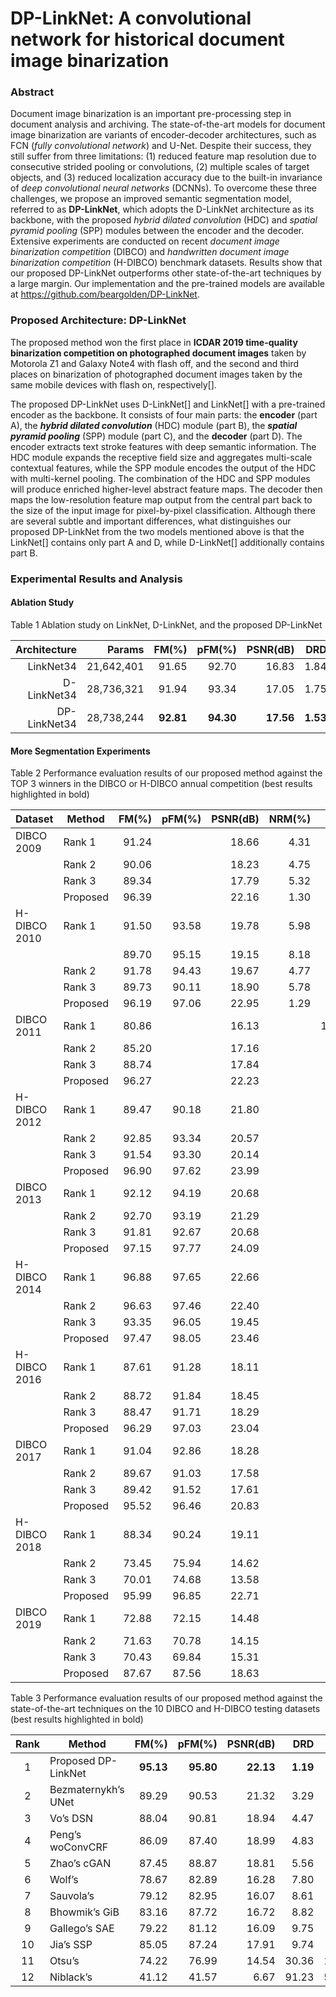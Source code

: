# DP-LinkNet: A convolutional network for historical document image binarization

### Abstract

Document image binarization is an important pre-processing step in document analysis and archiving. The state-of-the-art models for document image binarization are variants of encoder-decoder architectures, such as FCN (*fully convolutional network*) and U-Net. Despite their success, they still suffer from three limitations: (1) reduced feature map resolution due to consecutive strided pooling or convolutions, (2) multiple scales of target objects, and (3) reduced localization accuracy due to the built-in invariance of *deep convolutional neural networks* (DCNNs). To overcome these three challenges, we propose an improved semantic segmentation model, referred to as **DP-LinkNet**, which adopts the D-LinkNet architecture as its backbone, with the proposed *hybrid dilated convolution* (HDC) and *spatial pyramid pooling* (SPP) modules between the encoder and the decoder. Extensive experiments are conducted on recent *document image binarization competition* (DIBCO) and *handwritten document image binarization competition* (H-DIBCO) benchmark datasets. Results show that our proposed DP-LinkNet outperforms other state-of-the-art techniques by a large margin. Our implementation and the pre-trained models are available at https://github.com/beargolden/DP-LinkNet.

### Proposed Architecture: DP-LinkNet

The proposed method won the first place in **ICDAR 2019 time-quality binarization competition on photographed document images** taken by Motorola Z1 and Galaxy Note4 with flash off, and the second and third places on binarization of photographed document images taken by the same mobile devices with flash on, respectively[].

The proposed DP-LinkNet uses D-LinkNet[] and LinkNet[] with a pre-trained encoder as the backbone. It consists of four main parts: the **encoder** (part A), the ***hybrid dilated convolution*** (HDC) module (part B), the ***spatial pyramid pooling*** (SPP) module (part C), and the **decoder** (part D). The encoder extracts text stroke features with deep semantic information. The HDC module expands the receptive field size and aggregates multi-scale contextual features, while the SPP module encodes the output of the HDC with multi-kernel pooling. The combination of the HDC and SPP modules will produce enriched higher-level abstract feature maps. The decoder then maps the low-resolution feature map output from the central part back to the size of the input image for pixel-by-pixel classification. Although there are several subtle and important differences, what distinguishes our proposed DP-LinkNet from the two models mentioned above is that the LinkNet[] contains only part A and D, while D-LinkNet[] additionally contains part B.

### Experimental Results and Analysis

#### Ablation Study

Table 1  Ablation study on LinkNet, D-LinkNet, and the proposed DP-LinkNet

| **Architecture** | **Params** | **FM(%)** | **pFM(%)** | **PSNR(dB)** |  **DRD** | **MPM(‰)** |
| ---------------: | ---------: | --------: | ---------: | -----------: | -------: | ---------: |
|        LinkNet34 | 21,642,401 |     91.65 |      92.70 |        16.83 |     1.84 |       0.52 |
|      D-LinkNet34 | 28,736,321 |     91.94 |      93.34 |        17.05 |     1.75 |       0.44 |
|     DP-LinkNet34 | 28,738,244 | **92.81** |  **94.30** |    **17.56** | **1.53** |   **0.34** |

#### More Segmentation Experiments

Table 2  Performance evaluation results of our proposed method against the TOP 3 winners in the DIBCO or H-DIBCO annual competition (best results highlighted in bold)

| Dataset      | Method   | FM(%) | pFM(%) | PSNR(dB) | NRM(%) |    DRD | MPM(‰) |
| ------------ | -------- | ----: | -----: | -------: | -----: | -----: | -----: |
| DIBCO 2009   | Rank 1   | 91.24 |        |    18.66 |   4.31 |        |   0.55 |
|              | Rank 2   | 90.06 |        |    18.23 |   4.75 |        |   0.89 |
|              | Rank 3   | 89.34 |        |    17.79 |   5.32 |        |   1.90 |
|              | Proposed | 96.39 |        |    22.16 |   1.30 |        |   0.10 |
| H-DIBCO 2010 | Rank 1   | 91.50 |  93.58 |    19.78 |   5.98 |        |   0.49 |
|              |          | 89.70 |  95.15 |    19.15 |   8.18 |        |   0.29 |
|              | Rank 2   | 91.78 |  94.43 |    19.67 |   4.77 |        |   1.33 |
|              | Rank 3   | 89.73 |  90.11 |    18.90 |   5.78 |        |   0.41 |
|              | Proposed | 96.19 |  97.06 |    22.95 |   1.29 |        |   0.10 |
| DIBCO 2011   | Rank 1   | 80.86 |        |    16.13 |        | 104.48 |  64.43 |
|              | Rank 2   | 85.20 |        |    17.16 |        |  15.66 |   9.07 |
|              | Rank 3   | 88.74 |        |    17.84 |        |   5.36 |   8.68 |
|              | Proposed | 96.27 |        |    22.23 |        |   1.01 |   0.11 |
| H-DIBCO 2012 | Rank 1   | 89.47 |  90.18 |    21.80 |        |   3.44 |        |
|              | Rank 2   | 92.85 |  93.34 |    20.57 |        |   2.66 |        |
|              | Rank 3   | 91.54 |  93.30 |    20.14 |        |   3.05 |        |
|              | Proposed | 96.90 |  97.62 |    23.99 |        |   0.84 |        |
| DIBCO 2013   | Rank 1   | 92.12 |  94.19 |    20.68 |        |   3.10 |        |
|              | Rank 2   | 92.70 |  93.19 |    21.29 |        |   3.18 |        |
|              | Rank 3   | 91.81 |  92.67 |    20.68 |        |   4.02 |        |
|              | Proposed | 97.15 |  97.77 |    24.09 |        |   0.78 |        |
| H-DIBCO 2014 | Rank 1   | 96.88 |  97.65 |    22.66 |        |   0.90 |        |
|              | Rank 2   | 96.63 |  97.46 |    22.40 |        |   1.00 |        |
|              | Rank 3   | 93.35 |  96.05 |    19.45 |        |   2.19 |        |
|              | Proposed | 97.47 |  98.05 |    23.46 |        |   0.66 |        |
| H-DIBCO 2016 | Rank 1   | 87.61 |  91.28 |    18.11 |        |   5.21 |        |
|              | Rank 2   | 88.72 |  91.84 |    18.45 |        |   3.86 |        |
|              | Rank 3   | 88.47 |  91.71 |    18.29 |        |   3.93 |        |
|              | Proposed | 96.29 |  97.03 |    23.04 |        |   1.05 |        |
| DIBCO 2017   | Rank 1   | 91.04 |  92.86 |    18.28 |        |   3.40 |        |
|              | Rank 2   | 89.67 |  91.03 |    17.58 |        |   4.35 |        |
|              | Rank 3   | 89.42 |  91.52 |    17.61 |        |   3.56 |        |
|              | Proposed | 95.52 |  96.46 |    20.83 |        |   1.31 |        |
| H-DIBCO 2018 | Rank 1   | 88.34 |  90.24 |    19.11 |        |   4.92 |        |
|              | Rank 2   | 73.45 |  75.94 |    14.62 |        |  26.24 |        |
|              | Rank 3   | 70.01 |  74.68 |    13.58 |        |  17.45 |        |
|              | Proposed | 95.99 |  96.85 |    22.71 |        |   1.09 |        |
| DIBCO 2019   | Rank 1   | 72.88 |  72.15 |    14.48 |        |  16.24 |        |
|              | Rank 2   | 71.63 |  70.78 |    14.15 |        |  16.71 |        |
|              | Rank 3   | 70.43 |  69.84 |    15.31 |        |   8.05 |        |
|              | Proposed | 87.67 |  87.56 |    18.63 |        |   2.38 |        |

Table 3  Performance evaluation results of our proposed method against the state-of-the-art techniques on the 10 DIBCO and H-DIBCO testing datasets (best results highlighted in bold)

| **Rank** | **Method**          | **FM(%)** | **pFM(%)** | **PSNR(dB)** |  **DRD** | **Score** |
| :------: | ------------------- | --------: | ---------: | -----------: | -------: | --------: |
|    1     | Proposed DP-LinkNet | **95.13** |  **95.80** |    **22.13** | **1.19** |  **1109** |
|    2     | Bezmaternykh’s UNet |     89.29 |      90.53 |        21.32 |     3.29 |      2341 |
|    3     | Vo’s DSN            |     88.04 |      90.81 |        18.94 |     4.47 |      2946 |
|    4     | Peng’s woConvCRF    |     86.09 |      87.40 |        18.99 |     4.83 |      3216 |
|    5     | Zhao’s cGAN         |     87.45 |      88.87 |        18.81 |     5.56 |      3531 |
|    6     | Wolf’s              |     78.67 |      82.89 |        16.28 |     7.80 |      4851 |
|    7     | Sauvola’s           |     79.12 |      82.95 |        16.07 |     8.61 |      5281 |
|    8     | Bhowmik’s GiB       |     83.16 |      87.72 |        16.72 |     8.82 |      5316 |
|    9     | Gallego’s SAE       |     79.22 |      81.12 |        16.09 |     9.75 |      5910 |
|    10    | Jia’s SSP           |     85.05 |      87.24 |        17.91 |     9.74 |      6219 |
|    11    | Otsu’s              |     74.22 |      76.99 |        14.54 |    30.36 |     17116 |
|    12    | Niblack’s           |     41.12 |      41.57 |         6.67 |    91.23 |     50335 |

